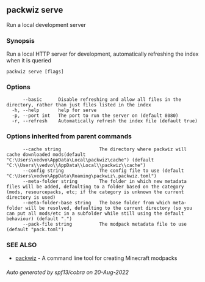 ## packwiz serve

Run a local development server

### Synopsis

Run a local HTTP server for development, automatically refreshing the index when it is queried

```
packwiz serve [flags]
```

### Options

```
      --basic      Disable refreshing and allow all files in the directory, rather than just files listed in the index
  -h, --help       help for serve
  -p, --port int   The port to run the server on (default 8080)
  -r, --refresh    Automatically refresh the index file (default true)
```

### Options inherited from parent commands

```
      --cache string              The directory where packwiz will cache downloaded mods(default "C:\Users\vedvo\AppData\Local\packwiz\cache") (default "C:\\Users\\vedvo\\AppData\\Local\\packwiz\\cache")
      --config string             The config file to use (default "C:\Users\vedvo\AppData\Roaming\packwiz\.packwiz.toml")
      --meta-folder string        The folder in which new metadata files will be added, defaulting to a folder based on the category (mods, resourcepacks, etc; if the category is unknown the current directory is used)
      --meta-folder-base string   The base folder from which meta-folder will be resolved, defaulting to the current directory (so you can put all mods/etc in a subfolder while still using the default behaviour) (default ".")
      --pack-file string          The modpack metadata file to use (default "pack.toml")
```

### SEE ALSO

* [packwiz](packwiz.md)	 - A command line tool for creating Minecraft modpacks

###### Auto generated by spf13/cobra on 20-Aug-2022
